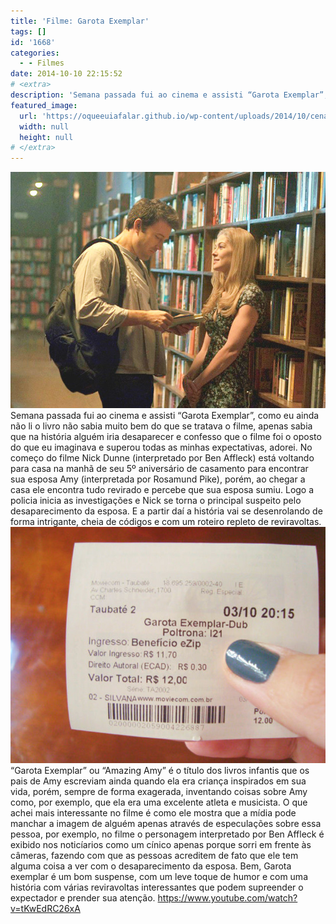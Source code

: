 ```yaml
---
title: 'Filme: Garota Exemplar'
tags: []
id: '1668'
categories:
  - - Filmes
date: 2014-10-10 22:15:52
# <extra>
description: 'Semana passada fui ao cinema e assisti “Garota Exemplar”, como eu ainda não li o livro não sabia muito bem do que se tratava o filme, apenas sabia que na história alguém iria desaparecer e confesso que o filme foi o oposto do que eu imaginava e superou todas as minhas expectativas, adorei. No começo do filme Nick Dunne (interpretado por Ben Affleck) está voltando para casa na manhã de seu 5º aniversário de casamento para encontrar sua esposa Amy (interpretada por Rosamund Pike), porém, ao chegar a casa ele encontra tudo revirado e percebe que sua esposa sumiu. Logo a policia inicia as investigações e Nick se torna o principal suspeito pelo desaparecimento da esposa. E a partir daí a história vai se desenrolando de forma intrigante, cheia de códigos e com um roteiro repleto de reviravoltas. “Garota Exemplar” &hellip;'
featured_image: 
  url: 'https://oqueeuiafalar.github.io/wp-content/uploads/2014/10/cena-do-filme-garota-exemplar.jpg'
  width: null
  height: null
# </extra>
---
```


[![cena do filme garota exemplar](/wp-content/uploads/2014/10/cena-do-filme-garota-exemplar.jpg)](/wp-content/uploads/2014/10/cena-do-filme-garota-exemplar.jpg) Semana passada fui ao cinema e assisti “Garota Exemplar”, como eu ainda não li o livro não sabia muito bem do que se tratava o filme, apenas sabia que na história alguém iria desaparecer e confesso que o filme foi o oposto do que eu imaginava e superou todas as minhas expectativas, adorei. No começo do filme Nick Dunne (interpretado por Ben Affleck) está voltando para casa na manhã de seu 5º aniversário de casamento para encontrar sua esposa Amy (interpretada por Rosamund Pike), porém, ao chegar a casa ele encontra tudo revirado e percebe que sua esposa sumiu. Logo a policia inicia as investigações e Nick se torna o principal suspeito pelo desaparecimento da esposa. E a partir daí a história vai se desenrolando de forma intrigante, cheia de códigos e com um roteiro repleto de reviravoltas. [![filme garota exemplar](/wp-content/uploads/2014/10/filme-garota-exemplar.jpg)](/wp-content/uploads/2014/10/filme-garota-exemplar.jpg) “Garota Exemplar” ou “Amazing Amy” é o título dos livros infantis que os pais de Amy escreviam ainda quando ela era criança inspirados em sua vida, porém, sempre de forma exagerada, inventando coisas sobre Amy como, por exemplo, que ela era uma excelente atleta e musicista. O que achei mais interessante no filme é como ele mostra que a mídia pode manchar a imagem de alguém apenas através de especulações sobre essa pessoa, por exemplo, no filme o personagem interpretado por Ben Affleck é exibido nos noticíarios como um cínico apenas porque sorri em frente às câmeras, fazendo com que as pessoas acreditem de fato que ele tem alguma coisa a ver com o desaparecimento da esposa. Bem, Garota exemplar é um bom suspense, com um leve toque de humor e com uma história com várias reviravoltas interessantes que podem supreender o expectador e prender sua atenção. https://www.youtube.com/watch?v=tKwEdRC26xA
